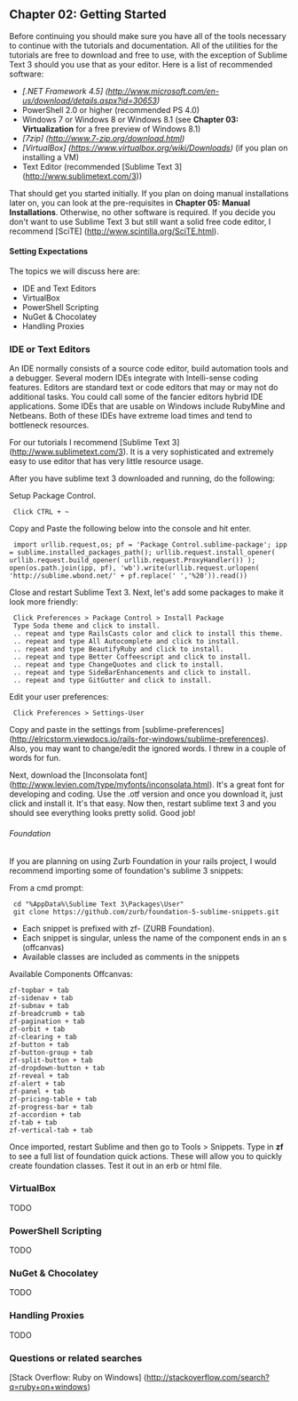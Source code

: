 ## Chapter 02:  Getting Started

Before continuing you should make sure you have all of the tools necessary to continue with the tutorials and documentation.  All of the utilities for the tutorials are free to download and free to use, with the exception of Sublime Text 3 should you use that as your editor.  Here is a list of recommended software:

* *[.NET Framework 4.5] (http://www.microsoft.com/en-us/download/details.aspx?id=30653)*
* PowerShell 2.0 or higher (recommended PS 4.0)
* Windows 7 or Windows 8 or Windows 8.1 (see **Chapter 03: Virtualization** for a free preview of Windows 8.1)
* *[7zip] (http://www.7-zip.org/download.html)*
* *[VirtualBox] (https://www.virtualbox.org/wiki/Downloads)* (if you plan on installing a VM)
* Text Editor (recommended [Sublime Text 3] (http://www.sublimetext.com/3))

That should get you started initially.  If you plan on doing manual installations later on, you can look at the pre-requisites in **Chapter 05: Manual Installations**.  Otherwise, no other software is required.  If you decide you don't want to use Sublime Text 3 but still want a solid free code editor, I recommend [SciTE] (http://www.scintilla.org/SciTE.html).  

#### Setting Expectations

The topics we will discuss here are:

* IDE and Text Editors
* VirtualBox
* PowerShell Scripting
* NuGet & Chocolatey
* Handling Proxies

### IDE or Text Editors

An IDE normally consists of a source code editor, build automation tools and a debugger. Several modern IDEs integrate with Intelli-sense coding features.  Editors are standard text or code editors that may or may not do additional tasks.  You could call some of the fancier editors hybrid IDE applications.  Some IDEs that are usable on Windows include RubyMine and Netbeans.  Both of these IDEs have extreme load times and tend to bottleneck resources.  

For our tutorials I recommend [Sublime Text 3] (http://www.sublimetext.com/3).  It is a very sophisticated and extremely easy to use editor that has very little resource usage.  

After you have sublime text 3 downloaded and running, do the following:

Setup Package Control.

     Click CTRL + ~

Copy and Paste the following below into the console and hit enter.

     import urllib.request,os; pf = 'Package Control.sublime-package'; ipp = sublime.installed_packages_path(); urllib.request.install_opener( urllib.request.build_opener( urllib.request.ProxyHandler()) ); open(os.path.join(ipp, pf), 'wb').write(urllib.request.urlopen( 'http://sublime.wbond.net/' + pf.replace(' ','%20')).read())     

Close and restart Sublime Text 3.  Next, let's add some packages to make it look more friendly:

     Click Preferences > Package Control > Install Package
     Type Soda theme and click to install.
     .. repeat and type RailsCasts color and click to install this theme.
     .. repeat and type All Autocomplete and click to install.
     .. repeat and type BeautifyRuby and click to install.
     .. repeat and type Better Coffeescript and click to install.
     .. repeat and type ChangeQuotes and click to install.
     .. repeat and type SideBarEnhancements and click to install.
     .. repeat and type GitGutter and click to install.

Edit your user preferences:

     Click Preferences > Settings-User

Copy and paste in the settings from [sublime-preferences] (http://elricstorm.viewdocs.io/rails-for-windows/sublime-preferences).  Also, you may want to change/edit the ignored words.  I threw in a couple of words for fun.  

Next, download the [Inconsolata font] (http://www.levien.com/type/myfonts/inconsolata.html).  It's a great font for developing and coding.  Use the .otf version and once you download it, just click and install it.  It's that easy.  Now then, restart sublime text 3 and you should see everything looks pretty solid.  Good job!

###### Foundation

If you are planning on using Zurb Foundation in your rails project, I would recommend importing some of foundation's sublime 3 snippets:

From a cmd prompt:

     cd "%AppData%\Sublime Text 3\Packages\User"
     git clone https://github.com/zurb/foundation-5-sublime-snippets.git

* Each snippet is prefixed with zf- (ZURB Foundation).
* Each snippet is singular, unless the name of the component ends in an s (offcanvas)
* Available classes are included as comments in the snippets

Available Components Offcanvas:

    zf-topbar + tab
    zf-sidenav + tab
    zf-subnav + tab
    zf-breadcrumb + tab
    zf-pagination + tab
    zf-orbit + tab
    zf-clearing + tab
    zf-button + tab
    zf-button-group + tab
    zf-split-button + tab
    zf-dropdown-button + tab
    zf-reveal + tab
    zf-alert + tab
    zf-panel + tab
    zf-pricing-table + tab
    zf-progress-bar + tab
    zf-accordion + tab
    zf-tab + tab
    zf-vertical-tab + tab

Once imported, restart Sublime and then go to Tools > Snippets.  Type in **zf** to see a full list of foundation quick actions.  These will allow you to quickly create foundation classes.  Test it out in an erb or html file.

### VirtualBox

TODO

### PowerShell Scripting

TODO

### NuGet & Chocolatey

TODO

### Handling Proxies

TODO

### Questions or related searches

[Stack Overflow:  Ruby on Windows] (http://stackoverflow.com/search?q=ruby+on+windows)
